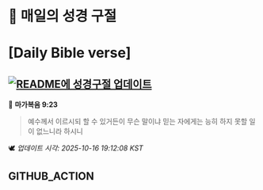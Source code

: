 # 🙏 매일의 성경 구절
# [Daily Bible verse]
## [![README에 성경구절 업데이트](https://github.com/DONGSUKA/first_test/actions/workflows/update-readme-bible.yml/badge.svg)](https://github.com/DONGSUKA/first_test/actions/workflows/update-readme-bible.yml)
<!-- START_BIBLE_VERSE -->
📖 **마가복음 9:23**
> 예수께서 이르시되 할 수 있거든이 무슨 말이냐 믿는 자에게는 능히 하지 못할 일이 없느니라 하시니

🕊️ _업데이트 시각: 2025-10-16 19:12:08 KST_
  <!-- END_BIBLE_VERSE -->
## GITHUB_ACTION
